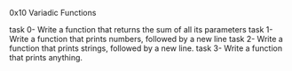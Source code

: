 0x10 Variadic Functions

task 0- Write a function that returns the sum of all its parameters
task 1- Write a function that prints numbers, followed by a new line
task 2- Write a function that prints strings, followed by a new line.
task 3- Write a function that prints anything.
